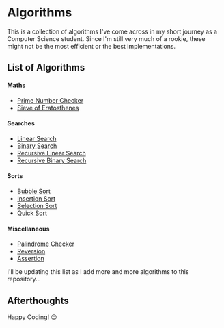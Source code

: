 # Algorithms

This is a collection of algorithms I've come across in my short journey as a Computer Science student. Since I'm still very much of a rookie, these might not be the most efficient or the best implementations.

## List of Algorithms

#### Maths
* [Prime Number Checker](https://github.com/B4dAsh/Algorithms/blob/main/Python/maths/prime.py)
* [Sieve of Eratosthenes](https://github.com/B4dAsh/Algorithms/blob/main/Python/maths/sieve_of_eratosthenes.py)

#### Searches
* [Linear Search](https://github.com/B4dAsh/Algorithms/blob/main/Python/searches/linear_search.py)
* [Binary Search](https://github.com/B4dAsh/Algorithms/blob/main/Python/searches/binary_search.py)
* [Recursive Linear Search](https://github.com/B4dAsh/Algorithms/blob/main/Python/searches/recursive_linear_search.py)
* [Recursive Binary Search](https://github.com/B4dAsh/Algorithms/blob/main/Python/searches/recursive_binary_search.py)

#### Sorts
* [Bubble Sort](https://github.com/B4dAsh/Algorithms/blob/main/Python/sorts/bubble_sort.py)
* [Insertion Sort](https://github.com/B4dAsh/Algorithms/blob/main/Python/sorts/insertion_sort.py)
* [Selection Sort](https://github.com/B4dAsh/Algorithms/blob/main/Python/sorts/selection_sort.py)
* [Quick Sort](https://github.com/B4dAsh/Algorithms/blob/main/Python/sorts/quick_sort.py)

#### Miscellaneous
* [Palindrome Checker](https://github.com/B4dAsh/Algorithms/blob/main/Python/palindrome.py)
* [Reversion](https://github.com/B4dAsh/Algorithms/blob/main/Python/reversion.py)
* [Assertion](https://github.com/B4dAsh/Algorithms/blob/main/Python/assertion.py)

I'll be updating this list as I add more and more algorithms to this repository...

## Afterthoughts

Happy Coding! 😊

